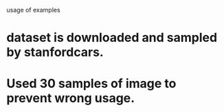 usage of examples
# dataset is downloaded and sampled by stanfordcars. 
# Used 30 samples of image to prevent wrong usage.
